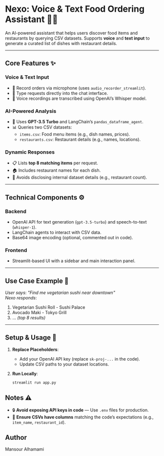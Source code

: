 # Nexo: Voice & Text Food Ordering Assistant 🍔🎤

An AI-powered assistant that helps users discover food items and restaurants by querying CSV datasets. Supports **voice** and **text input** to generate a curated list of dishes with restaurant details.

---

## Core Features ✨

### **Voice & Text Input**
- 🎤 Record orders via microphone (uses `audio_recorder_streamlit`).
- 📝 Type requests directly into the chat interface.
- 🔄 Voice recordings are transcribed using OpenAI’s Whisper model.

### **AI-Powered Analysis**
- 🤖 Uses **GPT-3.5 Turbo** and LangChain’s `pandas_dataframe_agent`.
- 📊 Queries two CSV datasets:
  - `items.csv`: Food menu items (e.g., dish names, prices).
  - `restaurants.csv`: Restaurant details (e.g., names, locations).

### **Dynamic Responses**
- 📋 Lists **top 8 matching items** per request.
- 🏠 Includes restaurant names for each dish.
- 🚫 Avoids disclosing internal dataset details (e.g., restaurant count).

---

## Technical Components ⚙️

### **Backend**
- OpenAI API for text generation (`gpt-3.5-turbo`) and speech-to-text (`whisper-1`).
- LangChain agents to interact with CSV data.
- Base64 image encoding (optional, commented out in code).

### **Frontend**
- Streamlit-based UI with a sidebar and main interaction panel.

---

## Use Case Example 💬
*User says*: *"Find me vegetarian sushi near downtown"*  
*Nexo responds*:  
1. Vegetarian Sushi Roll - Sushi Palace  
2. Avocado Maki - Tokyo Grill  
3. ... *(top 8 results)*  


---

## Setup & Usage 🚀

1. **Replace Placeholders**:
   - Add your OpenAI API key (replace `sk-proj-...` in the code).
   - Update CSV paths to your dataset locations.

2. **Run Locally**:
   ```bash
   streamlit run app.py
   ```
## Notes ⚠️

- 🔒 **Avoid exposing API keys in code** — Use `.env` files for production.  
- 📂 **Ensure CSVs have columns** matching the code’s expectations (e.g., `item_name`, `restaurant_id`).  
   
## Author
Mansour Alhamami


